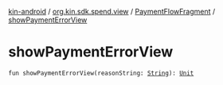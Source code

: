 [kin-android](../../index.md) / [org.kin.sdk.spend.view](../index.md) / [PaymentFlowFragment](index.md) / [showPaymentErrorView](./show-payment-error-view.md)

# showPaymentErrorView

`fun showPaymentErrorView(reasonString: `[`String`](https://kotlinlang.org/api/latest/jvm/stdlib/kotlin/-string/index.html)`): `[`Unit`](https://kotlinlang.org/api/latest/jvm/stdlib/kotlin/-unit/index.html)